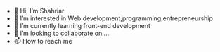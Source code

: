 - 👋 Hi, I’m Shahriar
- 👀 I’m interested in Web development,programming,entrepreneurship
- 🌱 I’m currently learning front-end development
- 💞️ I’m looking to collaborate on ...
- 📫 How to reach me

<!---
ShahriarCode69/ShahriarCode69 is a ✨ special ✨ repository because its `README.md` (this file) appears on your GitHub profile.
You can click the Preview link to take a look at your changes.
--->
